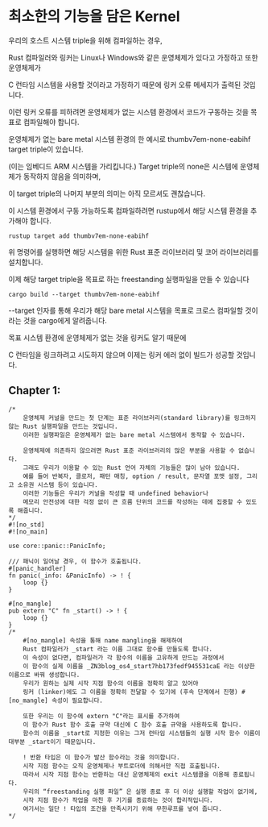 # 최소한의 기능을 담은 Kernel

우리의 호스트 시스템 triple을 위해 컴파일하는 경우,

Rust 컴파일러와 링커는 Linux나 Windows와 같은 운영체제가 있다고 가정하고 또한 운영체제가

C 런타임 시스템을 사용할 것이라고 가정하기 때문에 링커 오류 메세지가 출력된 것입니다.

이런 링커 오류를 피하려면 운영체제가 없는 시스템 환경에서 코드가 구동하는 것을 목표로 컴파일해야 합니다.

운영체제가 없는 bare metal 시스템 환경의 한 예시로 thumbv7em-none-eabihf target triple이 있습니다.

(이는 임베디드 ARM 시스템을 가리킵니다.) Target triple의 none은 시스템에 운영체제가 동작하지 않음을 의미하며,

이 target triple의 나머지 부분의 의미는 아직 모르셔도 괜찮습니다.

이 시스템 환경에서 구동 가능하도록 컴파일하려면 rustup에서 해당 시스템 환경을 추가해야 합니다.

    rustup target add thumbv7em-none-eabihf

위 명령어를 실행하면 해당 시스템을 위한 Rust 표준 라이브러리 및 코어 라이브러리를 설치합니다.

이제 해당 target triple을 목표로 하는 freestanding 실행파일을 만들 수 있습니다

    cargo build --target thumbv7em-none-eabihf

--target 인자를 통해 우리가 해당 bare metal 시스템을 목표로 크로스 컴파일할 것이라는 것을 cargo에게 알려줍니다.

목표 시스템 환경에 운영체제가 없는 것을 링커도 알기 때문에

C 런타임을 링크하려고 시도하지 않으며 이제는 링커 에러 없이 빌드가 성공할 것입니다.

## Chapter 1:

    /*
        운영체제 커널을 만드는 첫 단계는 표준 라이브러리(standard library)를 링크하지 않는 Rust 실행파일을 만드는 것입니다. 
        이러한 실행파일은 운영체제가 없는 bare metal 시스템에서 동작할 수 있습니다.

        운영체제에 의존하지 않으려면 Rust 표준 라이브러리의 많은 부분을 사용할 수 없습니다. 
        그래도 우리가 이용할 수 있는 Rust 언어 자체의 기능들은 많이 남아 있습니다. 
        예를 들어 반복자, 클로저, 패턴 매칭, option / result, 문자열 포맷 설정, 그리고 소유권 시스템 등이 있습니다. 
        이러한 기능들은 우리가 커널을 작성할 때 undefined behavior나 
        메모리 안전성에 대한 걱정 없이 큰 흐름 단위의 코드를 작성하는 데에 집중할 수 있도록 해줍니다.
    */
    #![no_std]
    #![no_main]

    use core::panic::PanicInfo;

    /// 패닉이 일어날 경우, 이 함수가 호출됩니다.
    #[panic_handler]
    fn panic(_info: &PanicInfo) -> ! {
        loop {}
    }

    #[no_mangle]
    pub extern "C" fn _start() -> ! {
        loop {}
    }
    /*
        #[no_mangle] 속성을 통해 name mangling을 해제하여 
        Rust 컴파일러가 _start 라는 이름 그대로 함수를 만들도록 합니다. 
        이 속성이 없다면, 컴파일러가 각 함수의 이름을 고유하게 만드는 과정에서 
        이 함수의 실제 이름을 _ZN3blog_os4_start7hb173fedf945531caE 라는 이상한 이름으로 바꿔 생성합니다. 
        우리가 원하는 실제 시작 지점 함수의 이름을 정확히 알고 있어야
        링커 (linker)에도 그 이름을 정확히 전달할 수 있기에 (후속 단계에서 진행) #[no_mangle] 속성이 필요합니다.

        또한 우리는 이 함수에 extern "C"라는 표시를 추가하여 
        이 함수가 Rust 함수 호출 규약 대신에 C 함수 호출 규약을 사용하도록 합니다. 
        함수의 이름을 _start로 지정한 이유는 그저 런타임 시스템들의 실행 시작 함수 이름이 대부분 _start이기 때문입니다.

        ! 반환 타입은 이 함수가 발산 함수라는 것을 의미합니다. 
        시작 지점 함수는 오직 운영체제나 부트로더에 의해서만 직접 호출됩니다.
        따라서 시작 지점 함수는 반환하는 대신 운영체제의 exit 시스템콜을 이용해 종료됩니다. 
        우리의 “freestanding 실행 파일” 은 실행 종료 후 더 이상 실행할 작업이 없기에, 
        시작 지점 함수가 작업을 마친 후 기기를 종료하는 것이 합리적입니다.
        여기서는 일단 ! 타입의 조건을 만족시키기 위해 무한루프를 넣어 줍니다.
    */